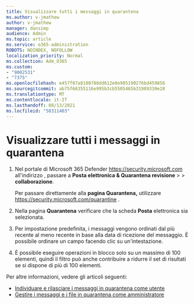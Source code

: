 ```yaml
---
title: Visualizzare tutti i messaggi in quarantena
ms.author: v-jmathew
author: v-jmathew
manager: dansimp
audience: Admin
ms.topic: article
ms.service: o365-administration
ROBOTS: NOINDEX, NOFOLLOW
localization_priority: Normal
ms.collection: Adm_O365
ms.custom:
- "9002531"
- "7375"
ms.openlocfilehash: e457f07a8180788dd612e0e905190276bd459856
ms.sourcegitcommit: ab75f66355116e995b3cb5505465b31989339e28
ms.translationtype: MT
ms.contentlocale: it-IT
ms.lasthandoff: 08/13/2021
ms.locfileid: "58311403"
---
```

# <a name="view-all-quarantined-messages"></a>Visualizzare tutti i messaggi in quarantena

1. Nel portale di Microsoft 365 Defender <https://security.microsoft.com> all'indirizzo , passare a **Posta elettronica & Quarantena revisione** \>  \> **collaborazione**.

   Per passare direttamente alla **pagina Quarantena,** utilizzare <https://security.microsoft.com/quarantine> .

2. Nella pagina **Quarantena** verificare che la scheda **Posta** elettronica sia selezionata.
3. Per impostazione predefinita, i messaggi vengono ordinati dal più recente al meno recente in base alla data di ricezione del messaggio. È possibile ordinare un campo facendo clic su un'intestazione.
4. È possibile eseguire operazioni in blocco solo su un massimo di 100 elementi, quindi il filtro può anche contribuire a ridurre il set di risultati se si dispone di più di 100 elementi.

Per altre informazioni, vedere gli articoli seguenti:

- [Individuare e rilasciare i messaggi in quarantena come utente](https://docs.microsoft.com/microsoft-365/security/office-365-security/find-and-release-quarantined-messages-as-a-user)
- [Gestire i messaggi e i file in quarantena come amministratore](https://docs.microsoft.com/microsoft-365/security/office-365-security/manage-quarantined-messages-and-files)
